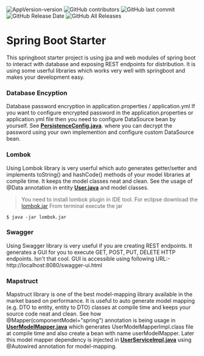 ![AppVersion-version](https://img.shields.io/badge/AppVersion-1.0.0-brightgreen.svg?style=flat)
![GitHub contributors](https://img.shields.io/github/contributors/ashishlahoti/springboot-demo)
![GitHub last commit](https://img.shields.io/github/last-commit/ashishlahoti/springboot-demo)
![GitHub Release Date](https://img.shields.io/github/release-date/ashishlahoti/springboot-demo)
![GitHub All Releases](https://img.shields.io/github/downloads/ashishlahoti/springboot-demo/total)

# Spring Boot Starter
This springboot starter project is using jpa and web modules of spring boot to interact with database and exposing REST endpoints for distribution. It is using some userful libraries which works very well with springboot and makes your development easy.

### Database Encyption
Database password encryption in application.properties / application.yml
If you want to configure encrypted password in the application.properties or application.yml file then you need to configure DataSource bean by yourself. See **[PersistenceConfig.java](./src/main/java/com/abc/demo/config/PersistenceConfig.java)**. where you can decrypt the password using your own implemention and configure custom DataSource bean.
   
### Lombok
Using Lombok library is very userful which auto generates getter/setter and implements toString() and hashCode() methods of your model libraries at compile time. It keeps the model classes neat and clean. See the usage of @Data annotation in entity **[User.java](./src/main/java/com/abc/demo/dao/entity/User.java)** and model classes.
>You need to install lombok plugin in IDE tool. For eclipse download the [lombok.jar](https://projectlombok.org/download) 
From terminal execute the jar
```
$ java -jar lombok.jar
```

### Swagger
Using Swagger library is very useful if you are creating REST endpoints. It generates a GUI for you to execute GET, POST, PUT, DELETE HTTP endpoints. Isn't that cool. GUI is accessible using following URL:- http://localhost:8080/swagger-ui.html

### Mapstruct
Mapstruct library is one of the best model-mapping library available in the market based on performance. It is useful to auto generate model mapping (e.g. DTO to entity, entity to DTO) classes at compile time and keeps your source code neat and clean. See how @Mapper(componentModel="spring") annotation is being usage in **[UserModelMapper.java](./src/main/java/com/abc/demo/model/mapper/UserModelMapper.java)** which generates UserModelMapperImpl.class file at compile time and also create a bean with name userModelMapper. Later this model mapper dependency is injected in **[UserServiceImpl.java](./src/main/java/com/abc/demo/service/UserServiceImpl.java)** using @Autowired annotation for model-mapping.
